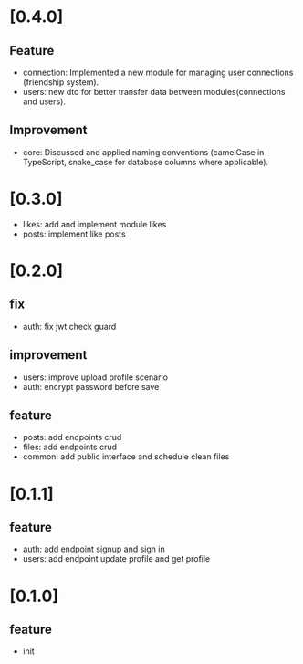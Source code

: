 # [0.4.0]

## Feature

- connection: Implemented a new module for managing user connections (friendship system).
- users: new dto for better transfer data between modules(connections and users).

## Improvement

- core: Discussed and applied naming conventions (camelCase in TypeScript, snake_case for database columns where
  applicable).

# [0.3.0]

- likes: add and implement module likes
- posts: implement like posts

# [0.2.0]

## fix

- auth: fix jwt check guard

## improvement

- users: improve upload profile scenario
- auth: encrypt password before save

## feature

- posts: add endpoints crud
- files: add endpoints crud
- common: add public interface and schedule clean files

# [0.1.1]

## feature

- auth: add endpoint signup and sign in
- users: add endpoint update profile and get profile

# [0.1.0]

## feature

- init